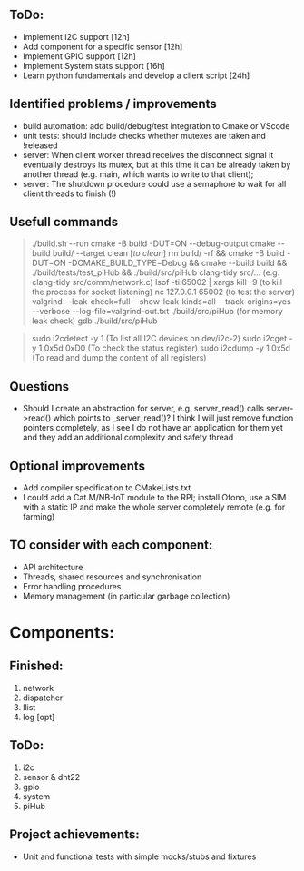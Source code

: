 ## ToDo:
- Implement I2C support [12h]
- Add component for a specific sensor [12h]
- Implement GPIO support [12h]
- Implement System stats support [16h]
- Learn python fundamentals and develop a client script [24h]


## Identified problems / improvements
- build automation: add build/debug/test integration to Cmake or VScode
- unit tests: should include checks whether mutexes are taken and !released
- server: When client worker thread receives the disconnect signal it eventually destroys its mutex, but at this time it can be already taken by another thread (e.g. main, which wants to write to that client);
- server: The shutdown procedure could use a semaphore to wait for all client threads to finish (!)

## Usefull commands
> ./build.sh --run
> cmake -B build -DUT=ON --debug-output
> cmake --build build/ --target clean [*to clean*]
> rm build/ -rf && cmake -B build -DUT=ON -DCMAKE_BUILD_TYPE=Debug && cmake --build build && ./build/tests/test_piHub && ./build/src/piHub
> clang-tidy src/... (e.g. clang-tidy src/comm/network.c)
> lsof -ti:65002 | xargs kill -9 (to kill the process for socket listening)
> nc 127.0.0.1 65002 (to test the server)
> valgrind --leak-check=full --show-leak-kinds=all --track-origins=yes --verbose --log-file=valgrind-out.txt ./build/src/piHub (for memory leak check)
> gdb ./build/src/piHub

> sudo i2cdetect -y 1 (To list all I2C devices on dev/i2c-2)
> sudo i2cget -y 1 0x5d 0xD0 (To check the status register)
> sudo i2cdump -y 1 0x5d (To read and dump the content of all registers)

## Questions 
- Should I create an abstraction for server, e.g. server_read() calls server->read() which points to _server_read()? I think I will just remove function pointers completely, as I see I do not have an application for them yet and they add an additional complexity and safety thread

## Optional improvements
- Add compiler specification to CMakeLists.txt
- I could add a Cat.M/NB-IoT module to the RPI; install Ofono, use a SIM with a static IP and make the whole server completely remote (e.g. for farming)

## TO consider with each component:
- API architecture
- Threads, shared resources and synchronisation
- Error handling procedures
- Memory management (in particular garbage collection)

# Components:
## Finished:
1) network
2) dispatcher
3) llist
4) log [opt]

## ToDo:
1) i2c
2) sensor & dht22
3) gpio
4) system
5) piHub

## Project achievements:
- Unit and functional tests with simple mocks/stubs and fixtures